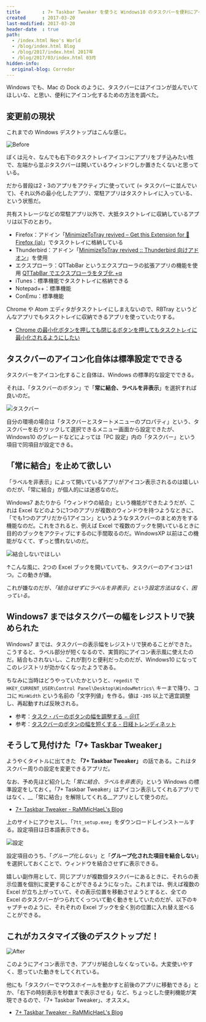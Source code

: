 ```yaml
---
title        : 7+ Taskbar Tweaker を使うと Windows10 のタスクバーを便利にアイコン化できる
created      : 2017-03-20
last-modified: 2017-03-20
header-date  : true
path:
  - /index.html Neo's World
  - /blog/index.html Blog
  - /blog/2017/index.html 2017年
  - /blog/2017/03/index.html 03月
hidden-info:
  original-blog: Corredor
---
```


Windows でも、Mac の Dock のように、タスクバーにはアイコンが並んでいてほしいな、と思い、便利にアイコン化するための方法を調べた。

## 変更前の現状

これまでの Windows デスクトップはこんな感じ。

![Before](20-02-01.png)

ぼくは元々、なんでも右下のタスクトレイアイコンにアプリをブチ込みたい性で、左端から並ぶタスクバーは開いているウィンドウしか置きたくないと思っている。

だから普段は2・3のアプリをアクティブに使っていて (= タスクバーに並んでいて)、それ以外の最小化したアプリ、常駐アプリはタスクトレイに入っている、という状態だ。

共有ストレージなどの常駐アプリ以外で、大抵タスクトレイに収納しているアプリは以下のとおり。

- Firefox：アドイン「[MinimizeToTray revived – Get this Extension for 🦊 Firefox (ja)](https://addons.mozilla.org/ja/firefox/addon/minimizetotray-revived/)」でタスクトレイに格納している
- Thunderbird：アドイン「[MinimizeToTray revived :: Thunderbird 向けアドオン](https://addons.mozilla.org/ja/thunderbird/addon/minimizetotray-revived/)」を使用
- エクスプローラ：QTTabBar というエクスプローラの拡張アプリの機能を使用 [QTTabBar でエクスプローラをタブ化 +α](/blog/2017/02/24-01.html)
- iTunes：標準機能でタスクトレイに格納できる
- Notepad++：標準機能
- ConEmu：標準機能

Chrome や Atom エディタがタスクトレイにしまえないので、RBTray というどんなアプリでもタスクトレイに収納できるアプリを使っていたりする。

- [Chrome の最小化ボタンを押しても閉じるボタンを押してもタスクトレイに最小化されるようにしたい](/blog/2016/01/16-03.html)

## タスクバーのアイコン化自体は標準設定でできる

タスクバーをアイコン化すること自体は、Windows の標準的な設定でできる。

それは、「タスクバーのボタン」で「__常に結合、ラベルを非表示__」を選択すれば良いのだ。

![タスクバー](20-02-02.png)

自分の環境の場合は「タスクバーとスタートメニューのプロパティ」という、タスクバーを右クリックして選択できるメニュー画面から設定できたが、Windows10 のグレードなどによっては「PC 設定」内の「タスクバー」という項目で同項目が設定できる。

## 「常に結合」を止めて欲しい

「ラベルを非表示」によって開いているアプリがアイコン表示されるのは嬉しいのだが、「常に結合」が個人的には迷惑なのだ。

Windows7 あたりから「ウィンドウの結合」という機能ができたようだが、これは Excel などのように1つのアプリが複数のウィンドウを持つようなときに、「でも1つのアプリだから1アイコン」というようなタスクバーのまとめ方をする機能なのだ。これをされると、例えば Excel で複数のブックを開いているときに目的のブックをアクティブにするのに手間取るのだ。WindowsXP 以前はこの機能がなくて、ずっと慣れないのだ。

![結合しないでほしい](20-02-03.png)

↑こんな風に、2つの Excel ブックを開いていても、タスクバーのアイコンは1つ。この動きが嫌。

これが嫌なのだが、_「結合はせずにラベルを非表示」という設定方法はなく、困っている。_

## Windows7 まではタスクバーの幅をレジストリで狭められた

Windows7 までは、タスクバーの表示幅をレジストリで狭めることができた。こうすると、ラベル部分が短くなるので、実質的にアイコン表示風に使えたのだ。結合もされないし、これが割りと便利だったのだが、Windows10 になってこのレジストリが効かなくなったようである。

ちなみに当時はどうやっていたかというと、`regedit` で `HKEY_CURRENT_USER\Control Panel\Desktop\WindowMetrics\` キーまで降り、ココに `MinWidth` という名前の「文字列値」を作る。値は `-285` 以上で適宜調整し、再起動すれば反映される。

- 参考：[タスク・バーのボタンの幅を調整する − ＠IT](http://www.atmarkit.co.jp/fwin2k/win2ktips/974taskbaricon/taskbaricon.html)
- 参考：[タスクバーのボタンの幅を短くする - 日経トレンディネット](http://trendy.nikkeibp.co.jp/article/tec/winxp/20050202/110887/)

## そうして見付けた「7+ Taskbar Tweaker」

ようやくタイトルに出てきた __「7+ Taskbar Tweaker」__ の話である。これはタスクバー周りの設定を変更できるアプリだ。

なお、予め先ほど紹介した「_常に結合、ラベルを非表示_」という Windows の標準設定をしておく。「7+ Taskbar Tweaker」はアイコン表示してくれるアプリではなく、__「常に結合」を解除してくれる__アプリとして使うのだ。

- [7+ Taskbar Tweaker - RaMMicHaeL's Blog](http://rammichael.com/7-taskbar-tweaker)

上のサイトにアクセスし、「`7tt_setup.exe`」をダウンロードしインストールする。設定項目は日本語表示できる。

![設定](20-02-04.png)

設定項目のうち、「_グループ化しない_」と「__グループ化された項目を結合しない__」を選択しておくことで、ウィンドウを結合させずに表示できる。

嬉しい副作用として、同じアプリが複数個タスクバーにあるときに、それらの表示位置を個別に変更することができるようになった。これまでは、例えば複数の Excel が立ち上がっていて、その表示位置を移動させようとすると、全ての Excel のタスクバーがつられてくっついて動く動きをしていたのだが、以下のキャプチャのように、それぞれの Excel ブックを全く別の位置に入れ替え並べることができる。

## これがカスタマイズ後のデスクトップだ！

![After](20-02-05.png)

このようにアイコン表示でき、アプリが結合しなくなっている。大変使いやすく、思っていた動きをしてくれている。

他にも「タスクバーでマウスホイールを動かすと前後のアプリに移動できる」とか、「右下の時刻表示を秒数まで表示させる」など、ちょっとした便利機能が実現できるので、「7+ Taskbar Tweaker」、オススメ。

- [7+ Taskbar Tweaker - RaMMicHaeL's Blog](http://rammichael.com/7-taskbar-tweaker)
